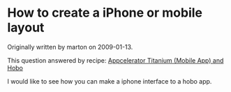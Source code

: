 # How to create a iPhone or mobile layout

Originally written by marton on 2009-01-13.

This question answered by recipe: [Appcelerator Titanium (Mobile App) and Hobo](/tutorials/1802-appcelerator-titanium-mobile-app-and-hobo)

I would like to see how you can make a iphone interface to a hobo app.